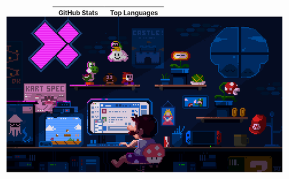<div align="center" style="width: 80%; transform: scale(1.2);">
  <table>
    <tr>
      <th>GitHub Stats</th>
      <th>Top Languages</th>
    </tr>
    <tr>
      <td>
        <a href="https://github.com/endy-rkt">
          <img src="https://github-readme-stats.vercel.app/api?username=endy-rkt&show_icons=true&theme=tokyonight" alt="GitHub Stats" style="max-width: 100%; height: auto;">
        </a>
      </td>
      <td>
        <a href="https://github.com/endy-rkt">
          <img src="https://github-readme-stats.vercel.app/api/top-langs/?username=endy-rkt&layout=compact&theme=tokyonight" alt="Top Languages" style="max-width: 100%; height: auto;">
        </a>
      </td>
    </tr>
  </table>

  <br>

  <img src="https://github.com/endy-rkt/endy-rkt/blob/main/banner.gif" alt="snake gif" style="max-width: 100%; height: auto; transform: scale(1.5);">
</div>
